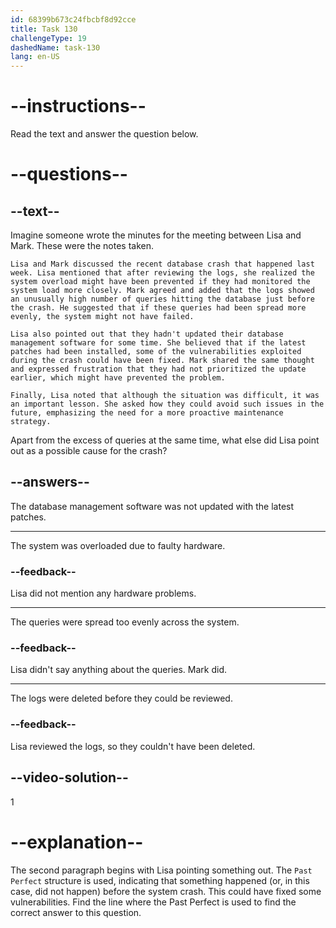 ```yaml
---
id: 68399b673c24fbcbf8d92cce
title: Task 130
challengeType: 19
dashedName: task-130
lang: en-US
---
```


<!-- READING -->

# --instructions--

Read the text and answer the question below.

# --questions--

## --text--

Imagine someone wrote the minutes for the meeting between Lisa and Mark. These were the notes taken.

`Lisa and Mark discussed the recent database crash that happened last week. Lisa mentioned that after reviewing the logs, she realized the system overload might have been prevented if they had monitored the system load more closely. Mark agreed and added that the logs showed an unusually high number of queries hitting the database just before the crash. He suggested that if these queries had been spread more evenly, the system might not have failed.`

`Lisa also pointed out that they hadn't updated their database management software for some time. She believed that if the latest patches had been installed, some of the vulnerabilities exploited during the crash could have been fixed. Mark shared the same thought and expressed frustration that they had not prioritized the update earlier, which might have prevented the problem.`

`Finally, Lisa noted that although the situation was difficult, it was an important lesson. She asked how they could avoid such issues in the future, emphasizing the need for a more proactive maintenance strategy.`

Apart from the excess of queries at the same time, what else did Lisa point out as a possible cause for the crash?

## --answers--

The database management software was not updated with the latest patches.

---

The system was overloaded due to faulty hardware.

### --feedback--

Lisa did not mention any hardware problems.

---

The queries were spread too evenly across the system.

### --feedback--

Lisa didn't say anything about the queries. Mark did.

---

The logs were deleted before they could be reviewed.

### --feedback--

Lisa reviewed the logs, so they couldn't have been deleted.

## --video-solution--

1

# --explanation--

The second paragraph begins with Lisa pointing something out. The `Past Perfect` structure is used, indicating that something happened (or, in this case, did not happen) before the system crash. This could have fixed some vulnerabilities. Find the line where the Past Perfect is used to find the correct answer to this question.
